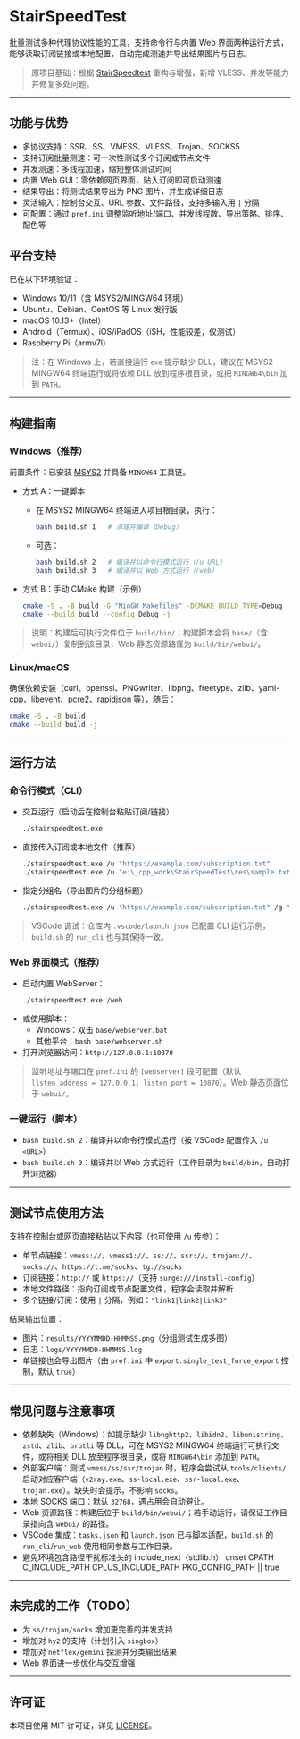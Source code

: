 # StairSpeedTest

批量测试多种代理协议性能的工具，支持命令行与内置 Web 界面两种运行方式，能够读取订阅链接或本地配置，自动完成测速并导出结果图片与日志。

> 原项目基础：根据 [StairSpeedtest](https://github.com/tindy2013/stairspeedtest-reborn) 重构与增强，新增 VLESS、并发等能力并修复多处问题。

---

## 功能与优势

- 多协议支持：SSR、SS、VMESS、VLESS、Trojan、SOCKS5
- 支持订阅批量测速：可一次性测试多个订阅或节点文件
- 并发测速：多线程加速，缩短整体测试时间
- 内置 Web GUI：零依赖网页界面，贴入订阅即可启动测速
- 结果导出：将测试结果导出为 PNG 图片，并生成详细日志
- 灵活输入：控制台交互、URL 参数、文件路径，支持多输入用 `|` 分隔
- 可配置：通过 `pref.ini` 调整监听地址/端口、并发线程数、导出策略、排序、配色等

## 平台支持

已在以下环境验证：

- Windows 10/11（含 MSYS2/MINGW64 环境）
- Ubuntu、Debian、CentOS 等 Linux 发行版
- macOS 10.13+（Intel）
- Android（Termux）、iOS/iPadOS（iSH，性能较差，仅测试）
- Raspberry Pi（armv7l）

> 注：在 Windows 上，若直接运行 `exe` 提示缺少 DLL，建议在 MSYS2 MINGW64 终端运行或将依赖 DLL 放到程序根目录，或把 `MINGW64\bin` 加到 `PATH`。

---

## 构建指南

### Windows（推荐）

前置条件：已安装 [MSYS2](https://www.msys2.org/) 并具备 `MINGW64` 工具链。

- 方式 A：一键脚本

  - 在 MSYS2 MINGW64 终端进入项目根目录，执行：
    ```bash
    bash build.sh 1   # 清理并编译（Debug）
    ```
  - 可选：
    ```bash
    bash build.sh 2   # 编译并以命令行模式运行（/u URL）
    bash build.sh 3   # 编译并以 Web 方式运行（/web）
    ```

- 方式 B：手动 CMake 构建（示例）
  ```bash
  cmake -S . -B build -G "MinGW Makefiles" -DCMAKE_BUILD_TYPE=Debug
  cmake --build build --config Debug -j
  ```

> 说明：构建后可执行文件位于 `build/bin/`；构建脚本会将 `base/`（含 `webui/`）复制到该目录，Web 静态资源路径为 `build/bin/webui/`。

### Linux/macOS

确保依赖安装（curl、openssl、PNGwriter、libpng、freetype、zlib、yaml-cpp、libevent、pcre2、rapidjson 等），随后：

```bash
cmake -S . -B build
cmake --build build -j
```

---

## 运行方法

### 命令行模式（CLI）

- 交互运行（启动后在控制台粘贴订阅/链接）
  ```bash
  ./stairspeedtest.exe
  ```
- 直接传入订阅或本地文件（推荐）
  ```bash
  ./stairspeedtest.exe /u "https://example.com/subscription.txt"
  ./stairspeedtest.exe /u "e:\_cpp_work\StairSpeedTest\res\sample.txt"
  ```
- 指定分组名（导出图片的分组标题）
  ```bash
  ./stairspeedtest.exe /u "https://example.com/subscription.txt" /g "我的分组"
  ```

> VSCode 调试：仓库内 `.vscode/launch.json` 已配置 CLI 运行示例，`build.sh` 的 `run_cli` 也与其保持一致。

### Web 界面模式（推荐）

- 启动内置 WebServer：
  ```bash
  ./stairspeedtest.exe /web
  ```
- 或使用脚本：
  - Windows：双击 `base/webserver.bat`
  - 其他平台：`bash base/webserver.sh`
- 打开浏览器访问：`http://127.0.0.1:10870`

> 监听地址与端口在 `pref.ini` 的 `[webserver]` 段可配置（默认 `listen_address = 127.0.0.1`，`listen_port = 10870`）。Web 静态页面位于 `webui/`。

### 一键运行（脚本）

- `bash build.sh 2`：编译并以命令行模式运行（按 VSCode 配置传入 `/u <URL>`）
- `bash build.sh 3`：编译并以 Web 方式运行（工作目录为 `build/bin`，自动打开浏览器）

---

## 测试节点使用方法

支持在控制台或网页直接粘贴以下内容（也可使用 `/u` 传参）：

- 单节点链接：`vmess://`、`vmess1://`、`ss://`、`ssr://`、`trojan://`、`socks://`、`https://t.me/socks`、`tg://socks`
- 订阅链接：`http://` 或 `https://`（支持 `surge:///install-config`）
- 本地文件路径：指向订阅或节点配置文件，程序会读取并解析
- 多个链接/订阅：使用 `|` 分隔，例如：`"link1|link2|link3"`

结果输出位置：

- 图片：`results/YYYYMMDD-HHMMSS.png`（分组测试生成多图）
- 日志：`logs/YYYYMMDD-HHMMSS.log`
- 单链接也会导出图片（由 `pref.ini` 中 `export.single_test_force_export` 控制，默认 `true`）

---

## 常见问题与注意事项

- 依赖缺失（Windows）：如提示缺少 `libnghttp2`、`libidn2`、`libunistring`、`zstd`、`zlib`、`brotli` 等 DLL，可在 MSYS2 MINGW64 终端运行可执行文件，或将相关 DLL 放至程序根目录，或将 `MINGW64\bin` 添加到 `PATH`。
- 外部客户端：测试 `vmess/ss/ssr/trojan` 时，程序会尝试从 `tools/clients/` 启动对应客户端（`v2ray.exe`、`ss-local.exe`、`ssr-local.exe`、`trojan.exe`）。缺失时会提示，不影响 `socks`。
- 本地 SOCKS 端口：默认 `32768`，遇占用会自动避让。
- Web 资源路径：构建后位于 `build/bin/webui/`；若手动运行，请保证工作目录指向含 `webui/` 的路径。
- VSCode 集成：`tasks.json` 和 `launch.json` 已与脚本适配，`build.sh` 的 `run_cli`/`run_web` 使用相同参数与工作目录。
- 避免环境包含路径干扰标准头的 include_next（stdlib.h）
  unset CPATH C_INCLUDE_PATH CPLUS_INCLUDE_PATH PKG_CONFIG_PATH || true

---

## 未完成的工作（TODO）

- 为 `ss/trojan/socks` 增加更完善的并发支持
- 增加对 `hy2` 的支持（计划引入 `singbox`）
- 增加对 `netflex/gemini` 探测并分类输出结果
- Web 界面进一步优化与交互增强

---

## 许可证

本项目使用 MIT 许可证，详见 [LICENSE](./LICENSE)。
